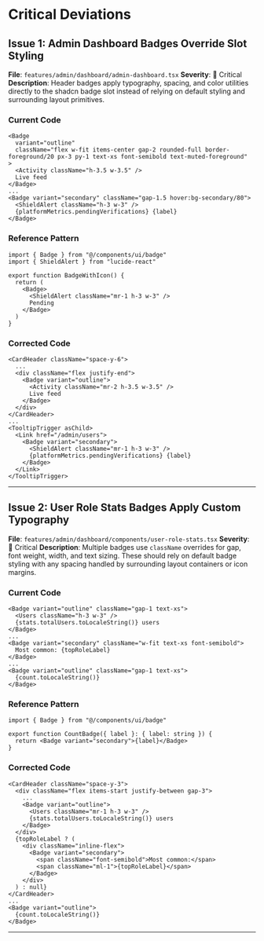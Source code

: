 # Critical Deviations

## Issue 1: Admin Dashboard Badges Override Slot Styling
**File**: `features/admin/dashboard/admin-dashboard.tsx`
**Severity**: 🔴 Critical
**Description**: Header badges apply typography, spacing, and color utilities directly to the shadcn badge slot instead of relying on default styling and surrounding layout primitives.

### Current Code
```tsx
<Badge
  variant="outline"
  className="flex w-fit items-center gap-2 rounded-full border-foreground/20 px-3 py-1 text-xs font-semibold text-muted-foreground"
>
  <Activity className="h-3.5 w-3.5" />
  Live feed
</Badge>
...
<Badge variant="secondary" className="gap-1.5 hover:bg-secondary/80">
  <ShieldAlert className="h-3 w-3" />
  {platformMetrics.pendingVerifications} {label}
</Badge>
```

### Reference Pattern
```tsx
import { Badge } from "@/components/ui/badge"
import { ShieldAlert } from "lucide-react"

export function BadgeWithIcon() {
  return (
    <Badge>
      <ShieldAlert className="mr-1 h-3 w-3" />
      Pending
    </Badge>
  )
}
```

### Corrected Code
```tsx
<CardHeader className="space-y-6">
  ...
  <div className="flex justify-end">
    <Badge variant="outline">
      <Activity className="mr-2 h-3.5 w-3.5" />
      Live feed
    </Badge>
  </div>
</CardHeader>
...
<TooltipTrigger asChild>
  <Link href="/admin/users">
    <Badge variant="secondary">
      <ShieldAlert className="mr-1 h-3 w-3" />
      {platformMetrics.pendingVerifications} {label}
    </Badge>
  </Link>
</TooltipTrigger>
```

---

## Issue 2: User Role Stats Badges Apply Custom Typography
**File**: `features/admin/dashboard/components/user-role-stats.tsx`
**Severity**: 🔴 Critical
**Description**: Multiple badges use `className` overrides for gap, font weight, width, and text sizing. These should rely on default badge styling with any spacing handled by surrounding layout containers or icon margins.

### Current Code
```tsx
<Badge variant="outline" className="gap-1 text-xs">
  <Users className="h-3 w-3" />
  {stats.totalUsers.toLocaleString()} users
</Badge>
...
<Badge variant="secondary" className="w-fit text-xs font-semibold">
  Most common: {topRoleLabel}
</Badge>
...
<Badge variant="outline" className="gap-1 text-xs">
  {count.toLocaleString()}
</Badge>
```

### Reference Pattern
```tsx
import { Badge } from "@/components/ui/badge"

export function CountBadge({ label }: { label: string }) {
  return <Badge variant="secondary">{label}</Badge>
}
```

### Corrected Code
```tsx
<CardHeader className="space-y-3">
  <div className="flex items-start justify-between gap-3">
    ...
    <Badge variant="outline">
      <Users className="mr-1 h-3 w-3" />
      {stats.totalUsers.toLocaleString()} users
    </Badge>
  </div>
  {topRoleLabel ? (
    <div className="inline-flex">
      <Badge variant="secondary">
        <span className="font-semibold">Most common:</span>
        <span className="ml-1">{topRoleLabel}</span>
      </Badge>
    </div>
  ) : null}
</CardHeader>
...
<Badge variant="outline">
  {count.toLocaleString()}
</Badge>
```

---
